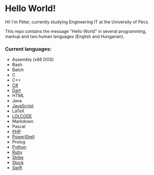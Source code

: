 # Hello World!
Hi! I'm Péter, currently studying Engineering IT at the University of Pécs.

This repo contains the message "Hello World" in several programming, markup and two human languages (English and Hungarian).

### Current languages:
  * Assembly (x86 DOS)
  * Bash
  * Batch
  * C
  * C++
  * [C#](https://github.com/dotnet/csharplang)
  * [Dart](https://github.com/dart-lang/sdk)
  * HTML
  * Java
  * [JavaScript](https://github.com/tc39/ecma262)
  * LaTeX
  * [LOLCODE](https://github.com/justinmeza/lci)
  * Markdown
  * Pascal
  * [PHP](https://github.com/php/php-src)
  * [PowerShell](https://github.com/powershell/)
  * Prolog
  * [Python](https://github.com/python)
  * [Ruby](https://github.com/ruby/ruby)
  * [Shibe](https://github.com/justinmeza/doge)
  * [Stuck](https://github.com/kade-robertson/stuck)
  * [Swift](https://github.com/apple/swift)
